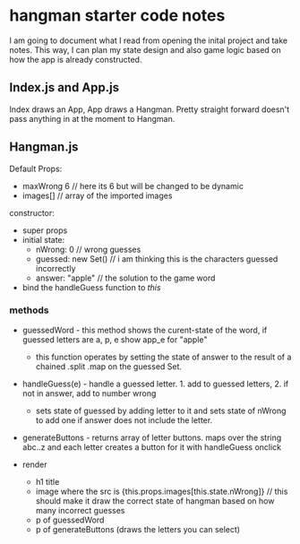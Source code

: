 # hangman starter code notes

I am going to document what I read from opening the inital project and take notes. This way, I can plan my state design and also game logic based on how the app is already constructed.

## Index.js and App.js

Index draws an App, App draws a Hangman. Pretty straight forward doesn't pass anything in at the moment to Hangman.

## Hangman.js

Default Props:
  - maxWrong 6		// here its 6 but will be changed to be dynamic
  - images[] 		// array of the imported images

constructor:
  - super props
  - initial state: 
    - nWrong: 0			// wrong guesses
    - guessed: new Set()	// i am thinking this is the characters guessed incorrectly
    - answer: "apple"		// the solution to the game word
  - bind the handleGuess function to *this*

### methods

* guessedWord - this method shows the curent-state of the word, if guessed letters are a, p, e show app_e for "apple"
  - this function operates by setting the state of answer to the result of a chained .split .map on the guessed Set.

* handleGuess(e) - handle a guessed letter. 1. add to guessed letters, 2. if not in answer, add to number wrong
  - sets state of guessed by adding letter to it and sets state of nWrong to add one if answer does not include the letter.

* generateButtons - returns array of letter buttons. maps over the string abc..z and each letter creates a button for it with handleGuess onclick

* render
  - h1 title
  - image where the src is {this.props.images[this.state.nWrong]} // this should make it draw the correct state of hangman based on how many incorrect guesses
  - p of guessedWord
  - p of generateButtons (draws the letters you can select)


